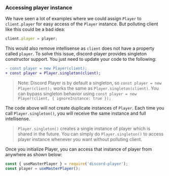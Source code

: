 ### Accessing player instance

We have seen a lot of examples where we could assign `Player` to `client.player` for easy access of the `Player` instance. But polluting client like this could be a bad idea:

```js
client.player = player;
```

This would also remove intellisense as `client` does not have a property called `player`. To solve this issue, discord-player provides singleton constructor support. You just need to update your code to the following:

```diff
- const player = new Player(client);
+ const player = Player.singleton(client);
```

> Note: Discord Player is by default a singleton, so `const player = new Player(client);` works the same as `Player.singleton(client)`. You can bypass singleton behavior using `const player = new Player(client, { ignoreInstance: true });`

The code above will not create duplicate instances of `Player`. Each time you call `Player.singleton()`, you will receive the same instance and full intellisense.

> `Player.singleton()` creates a single instance of player which is shared in the future. You can simply do `Player.singleton()` to access player instance whenever you want without polluting client.

Once you initialize Player, you can access that instance of player from anywhere as shown below:

```js
const { useMasterPlayer } = require('discord-player');
const player = useMasterPlayer();
```
